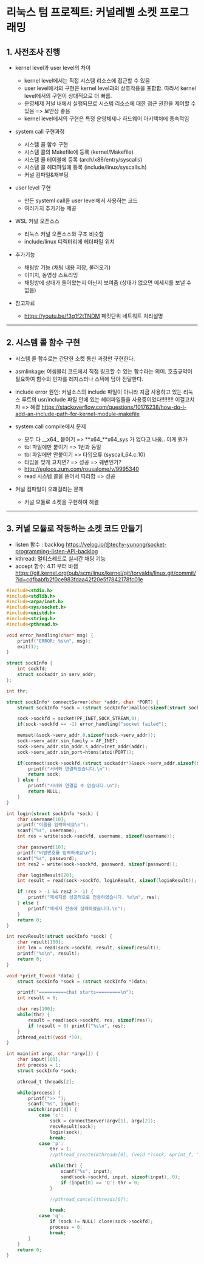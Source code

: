 # 리눅스 텀 프로젝트: 커널레벨 소켓 프로그래밍

## 1. 사전조사 진행

- kernel level과 user level의 차이

  - kernel level에서는 직접 시스템 리소스에 접근할 수 있음
  - user level에서의 구현은 kernel level과의 상호작용을 포함함. 따라서 kernel level에서의 구현이 상대적으로 더 빠름.
  - 운영체제 커널 내에서 실행되므로 시스템 리소스에 대한 접근 권한을 제어할 수 있음 => 보안상 좋음
  - kernel level에서의 구현은 특정 운영체제나 하드웨어 아키텍처에 종속적임

- system call 구현과정

  - 시스템 콜 함수 구현
  - 시스템 콜의 Makefile에 등록 (kernel/Makefile)
  - 시스템 콜 테이블에 등록 (arch/x86/entry/syscalls)
  - 시스템 콜 헤더파일에 틍록 (include/linux/syscalls.h)
  - 커널 컴파일&재부팅

- user level 구현

  - 만든 systeml call을 user level에서 사용하는 코드
  - 여러가지 추가기능 제공

- WSL 커널 오픈소스

  - 리눅스 커널 오픈소스와 구조 비슷함
  - include/linux 디렉터리에 헤더파일 위치

- 추가기능

  - 채팅방 기능 (채팅 내용 저장, 불러오기)
  - 이미지, 동영상 스트리밍
  - 채팅방에 상대가 들어왔는지 아닌지 보여줌 (상대가 없으면 메세지를 보낼 수 없음)

- 참고자료

  - https://youtu.be/f3g1f2tTNDM 패킷단위 네트워트 처리설명

---

## 2. 시스템 콜 함수 구현

- 시스템 콜 함수로는 간단한 소켓 통신 과정만 구현한다.

- asmlinkage: 어셈블리 코드에서 직접 링크할 수 있는 함수라는 의미. 호출규약이 필요하여 함수의 인자를 레지스터나 스택에 담아 전달한다.

- include error 원인: 커널소스의 include 파일이 아니라 지금 사용하고 있는 리눅스 루트의 usr/include 파일 안에 있는 헤더파일들을 사용중이었다!!!!!!!! 이걸고치자
  => 해결 https://stackoverflow.com/questions/10176238/how-do-i-add-an-include-path-for-kernel-module-makefile

- system call compile에서 문제

  - 모두 다 \_\_x64\_ 붙이기 => **x64\_**x64_sys 가 없다고 나옴.. 이게 뭔가
  - tbl 파일에만 붙이기 => 1번과 동일
  - tbl 파일에만 안붙이기 => 타입오류 (syscall_64.c:10)
  - 타입을 맞게 고치면? => 성공 => 궤변인가?
  - http://egloos.zum.com/rousalome/v/9995340
  - read 시스템 콜을 뜯어서 따라함 => 성공

- 커널 컴파일이 오래걸리는 문제
  - 커널 모듈로 소켓을 구현하여 해결

---

## 3. 커널 모듈로 작동하는 소켓 코드 만들기

- listen 함수 : backlog https://velog.io/@techy-yunong/socket-programming-listen-API-backlog
- kthread: 멀티스레드로 실시간 채팅 기능
- accept 함수: 4.11 부터 바뀜 https://git.kernel.org/pub/scm/linux/kernel/git/torvalds/linux.git/commit/?id=cdfbabfb2f0ce983fdaa42f20e5f7842178fc01e

```c
#include<stdio.h>
#include<stdlib.h>
#include<arpa/inet.h>
#include<sys/socket.h>
#include<unistd.h>
#include<string.h>
#include<pthread.h>

void error_handling(char* msg) {
	printf("ERROR: %s\n", msg);
	exit(1);
}

struct sockInfo {
	int sockfd;
	struct sockaddr_in serv_addr;
};

int thr;

struct sockInfo* connectServer(char *addr, char *PORT) {
  	struct sockInfo *sock = (struct sockInfo*)malloc(sizeof(struct sockInfo));

  	sock->sockfd = socket(PF_INET,SOCK_STREAM,0);
  	if(sock->sockfd == -1) error_handling("socket failed");

  	memset(&sock->serv_addr,0,sizeof(sock->serv_addr));
  	sock->serv_addr.sin_family = AF_INET;
  	sock->serv_addr.sin_addr.s_addr=inet_addr(addr);
  	sock->serv_addr.sin_port=htons(atoi(PORT));

  	if(connect(sock->sockfd,(struct sockaddr*)&sock->serv_addr,sizeof(sock->serv_addr))==0) {
		printf("서버와 연결되었습니다.\n");
		return sock;
	} else {
		printf("서버와 연결할 수 없습니다.\n");
		return NULL;
	}
}

int login(struct sockInfo *sock) {
	char username[10];
	printf("이름을 입력하세요\n");
	scanf("%s", username);
	int res = write(sock->sockfd, username, sizeof(username));

	char password[10];
	printf("비밀번호를 입력하세요\n");
	scanf("%s", password);
	int res2 = write(sock->sockfd, password, sizeof(password));

	char loginResult[20];
	int result = read(sock->sockfd, loginResult, sizeof(loginResult));

	if (res > -1 && res2 > -1) {
		printf("메세지를 성공적으로 전송하였습니다. %d\n", res);
	} else {
		printf("메세지 전송에 실패하였습니다.\n");
	}
  	return 0;
}

int recvResult(struct sockInfo *sock) {
	char result[100];
	int len = read(sock->sockfd, result, sizeof(result));
	printf("%s\n", result);
	return 0;
}

void *print_f(void *data) {
	struct sockInfo *sock = (struct sockInfo *)data;

	printf("==========chat starts=========\n");
	int result = 0;

	char res[100];
	while(thr) {
		result = read(sock->sockfd, res, sizeof(res));
		if (result > 0) printf("%s\n", res);
	}
	pthread_exit((void *)0);
}

int main(int argc, char *argv[]) {
	char input[100];
	int process = 1;
	struct sockInfo *sock;

	pthread_t threads[2];

	while(process) {
		printf(">> ");
		scanf("%s", input);
		switch(input[0]) {
			case 'c':
				sock = connectServer(argv[1], argv[2]);
				recvResult(sock);
				login(sock);
				break;
			case 'p':
				thr = 1;
				//pthread_create(&threads[0], (void *)sock, &print_f, "print");

				while(thr) {
					scanf("%s", input);
					send(sock->sockfd, input, sizeof(input), 0);
					if (input[0] == 'Q') thr = 0;
				}

				//pthread_cancel(threads[0]);

				break;
			case 'q':
				if (sock != NULL) close(sock->sockfd);
				process = 0;
				break;
		}
	}
	return 0;
}
```
